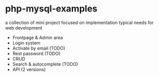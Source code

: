 # php-mysql-examples
a collection of mini project focused on implementation typical needs for web development
* Frontpage & Admin area
* Login system
* Activate by email (TODO)
* Rest password (TODO)
* CRUD
* Search & autocomplete (TODO)
* API (2 versions)
